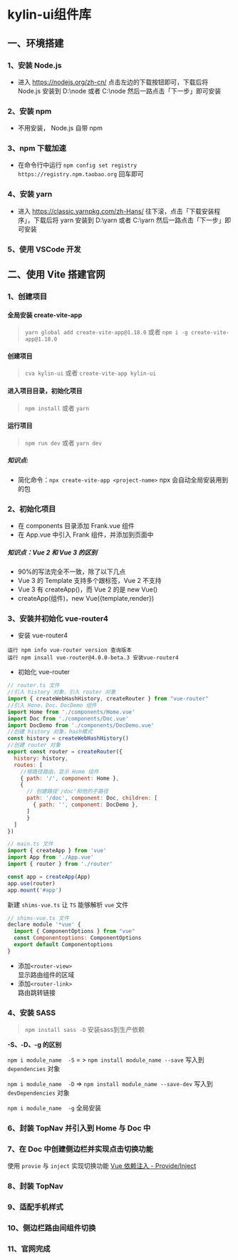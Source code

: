 # kylin-ui组件库

##  一、环境搭建

### 1、安装 Node.js

+ 进入 https://nodejs.org/zh-cn/ 点击左边的下载按钮即可，下载后将 Node.js 安装到 D:\node 或者 C:\node 然后一路点击「下一步」即可安装

### 2、安装 npm

+ 不用安装， Node.js 自带 npm  

### 3、npm 下载加速  

+ 在命令行中运行 `npm config set registry https://registry.npm.taobao.org` 回车即可  

### 4、安装 yarn  

+ 进入 https://classic.yarnpkg.com/zh-Hans/ 往下滚，点击「下载安装程序」，下载后将 yarn 安装到 D:\yarn 或者 C:\yarn 然后一路点击「下一步」即可安装  

### 5、使用 VSCode 开发

## 二、使用 Vite 搭建官网  

### 1、创建项目

#### 全局安装 create-vite-app 

> `yarn global add create-vite-app@1.18.0`  或者  `npm i -g create-vite-app@1.18.0`  

#### 创建项目

> `cva kylin-ui` 或者 `create-vite-app kylin-ui`  

#### 进入项目目录，初始化项目

>`npm install`  或者  `yarn`   

#### 运行项目
>`npm run dev` 或者 `yarn dev`

##### **知识点:**  
- 简化命令：`npx create-vite-app <project-name>` npx 会自动全局安装用到的包

### 2、初始化项目

- 在 components 目录添加 Frank.vue 组件
- 在 App.vue 中引入 Frank 组件，并添加到页面中

##### **知识点：Vue 2 和 Vue 3 的区别**  
- 90%的写法完全不一致，除了以下几点
- Vue 3 的 Template 支持多个跟标签，Vue 2 不支持
- Vue 3 有 createApp()，而 Vue 2 的是 new Vue()
- createApp(组件)，new Vue({template,render})
   
### 3、安装并初始化 vue-router4
- 安装 vue-router4  
```
运行 npm info vue-router version 查询版本
运行 npm insall vue-router@4.0.0-beta.3 安装vue-router4
```
- 初始化 vue-router
```JavaScript
// router.ts 文件
//引入 history 对象，引入 router 对象
import { createWebHashHistory, createRouter } from "vue-router"
//引入 Hone、Doc、DocDemo 组件
import Home from './components/Home.vue'
import Doc from './components/Doc.vue'
import DocDemo from './components/DocDemo.vue'
//创建 history 对象，hash模式
const history = createWebHashHistory()
//创建 router 对象
export const router = createRouter({
  history: history,
  routes: [
    //根路径路由，显示 Home 组件
    { path: '/', component: Home },
    {
      // 创建路径'/doc'和他的子路径
      path: '/doc', component: Doc, children: [
        { path: '', component: DocDemo },
      ]
      }
  ]
})
```
```JavaScript
// main.ts 文件
import { createApp } from 'vue'
import App from './App.vue'
import { router } from './router'

const app = createApp(App)
app.use(router)
app.mount('#app')
```
新建 `shims-vue.ts` 让 `TS` 能够解析 `vue` 文件
```JavaScript
// shims-vue.ts 文件
declare module '*vue' {
  import { ComponentOptions } from "vue"
  const Componentoptions: ComponentOptions
  export default Componentoptions
}
```
- 添加`<router-view>`   
显示路由组件的区域
- 添加`<router-link>`   
路由跳转链接

### 4、安装 SASS
> `npm install sass -D` 安装sass到生产依赖  

**-S、-D、-g 的区别**

`npm i module_name  -S`  = >  `npm install module_name --save`    写入到 `dependencies` 对象

`npm i module_name  -D`  => `npm install module_name --save-dev`   写入到 `devDependencies` 对象

`npm i module_name  -g`  全局安装

### 6、封装 TopNav 并引入到 Home 与 Doc 中
### 7、在 Doc 中创建侧边栏并实现点击切换功能
使用 `provie` 与 `inject` 实现切换功能 [Vue 依赖注入 - Provide/Inject](https://www.jianshu.com/p/6651dccd282c)
### 8、封装 TopNav
### 9、适配手机样式
### 10、侧边栏路由间组件切换
### 11、官网完成

